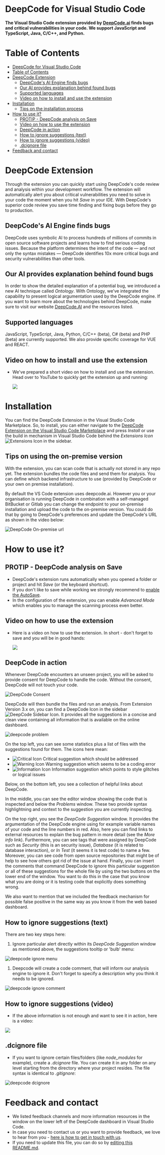 # DeepCode for Visual Studio Code

**The Visual Studio Code extension provided by <a href="https://www.deepcode.ai/">DeepCode.ai</a> finds bugs and critical vulnerabilities in your code. We support JavaScript and TypeScript, Java, C/C++, and Python.**

# Table of Contents

- [DeepCode for Visual Studio Code](#deepcode-for-visual-studio-code)
- [Table of Contents](#table-of-contents)
- [DeepCode Extension](#deepcode-extension)
  - [DeepCode's AI Engine finds bugs](#deepcodes-ai-engine-finds-bugs)
  - [Our AI provides explanation behind found bugs](#our-ai-provides-explanation-behind-found-bugs)
  - [Supported languages](#supported-languages)
  - [Video on how to install and use the extension](#video-on-how-to-install-and-use-the-extension)
- [Installation](#installation)
  - [Tips on the installation process](#tips-on-the-installation-process)
- [How to use it?](#how-to-use-it)
  - [PROTIP - DeepCode analysis on Save](#protip---deepcode-analysis-on-save)
  - [Video on how to use the extension](#video-on-how-to-use-the-extension)
  - [DeepCode in action](#deepcode-in-action)
  - [How to ignore suggestions (text)](#how-to-ignore-suggestions-text)
  - [How to ignore suggestions (video)](#how-to-ignore-suggestions-video)
  - [.dcignore file](#dcignore-file)
- [Feedback and contact](#feedback-and-contact)

# DeepCode Extension

Through the extension you can quickly start using DeepCode's code review and analysis within your development workflow. The extension will automatically alert you about critical vulnerabilities you need to solve in your code the moment when you hit _Save_ in your IDE. With DeepCode's superior code review you save time finding and fixing bugs before they go to production.

## DeepCode's AI Engine finds bugs

DeepCode uses symbolic AI to process hundreds of millions of commits in open source software projects and learns how to find serious coding issues. Because the platform determines the intent of the code — and not only the syntax mistakes — DeepCode identifies 10x more critical bugs and security vulnerabilities than other tools.

## Our AI provides explanation behind found bugs

In order to show the detailed explanation of a potential bug, we introduced a new AI technique called _Ontology_. With Ontology, we’ve integrated the capability to present logical argumentation used by the DeepCode engine. If you want to learn more about the technologies behind DeepCode, make sure to visit our website [DeepCode.AI](https://deepcode.ai) and the resources listed.

## Supported languages

JavaScript, TypeScript, Java, Python, C/C++ (beta), C# (beta) and PHP (beta) are currently supported. We also provide specific coverage for VUE and REACT.

## Video on how to install and use the extension

- We've prepared a short video on how to install and use the extension. Head over to YouTube to quickly get the extension up and running:

  <a href="https://youtu.be/3J5cVuEJ8WE&utm_source=vscode-extension-readme" target="_blank">![](images/install-and-use-vs-code-extension.png)</a>

# Installation

You can find the DeepCode Extension in the Visual Studio Code Marketplace. So, to install, you can either navigate to the [DeepCode Extension on the Visual Studio Code Marketplace](https://marketplace.visualstudio.com/items?itemName=DeepCode.deepcode) and press _Install_ or use the build in mechanism in Visual Studio Code behind the _Extensions Icon_ ![Extensions Icon](images/extension_icon.png) in the sidebar.

## Tips on using the on-premise version

With the extension, you can scan code that is actually not stored in any repo yet. The extension bundles the code files and send them for analysis. You can define which backend infrastructure to use (provided by DeepCode or your own on premise installation).

By default the VS Code extension uses deepcode.ai. However you or your organisation is running DeepCode in combination with a self-managed BitBucket or Gitlab you can change the endpoint to your on-premise installation and upload the code to the on-premise version. You could do that by going to DeepCode's preferences and update the DeepCode's URL as shown in the video below:

![DeepCode On-premise url](images/on-premise-url.gif)

# How to use it?

## PROTIP - DeepCode analysis on Save

- DeepCode's extension runs automatically when you opened a folder or project and hit _Save_ (or the keyboard shortcut).
- If you don't like to save while working we strongly recommend to [enable the AutoSave](https://code.visualstudio.com/docs/editor/codebasics#_save-auto-save).
- In the configuration of the extension, you can enable _Advanced Mode_ which enables you to manage the scanning process even better.

## Video on how to use the extension

- Here is a video on how to use the extension. In short - don't forget to save and you will be in good hands:

  <a href="https://youtu.be/3J5cVuEJ8WE&utm_source=vscode-extension-readme" target="_blank">![](images/install-and-use-vs-code-extension.png)</a>

## DeepCode in action

Whenever DeepCode encounters an unseen project, you will be asked to provide consent for DeepCode to handle the code. Without the consent, DeepCode will not touch your code.

![DeepCode Consent](images/consent.png)

DeepCode will then bundle the files and run an analysis. From Extension Version 3.x on, you can find a DeepCode Icon in the sidebar ![DeepCode Sidebar Icon](images/DeepCode_extension_icon.png). It provides all the suggestions in a concise and clean view containing all information that is available on the online dashboard.

![deepcode problem](images/problem.png)

On the top left, you can see some statistics plus a list of files with the suggestions found for them. The icons here mean:
- ![Critical Icon](images/Critical_icon.png) Critical suggestion which should be addressed
- ![Warning Icon](images/Warning_icon.png) Warning suggestion which seems to be a coding error
- ![Information Icon](images/Information_icon.png) Information suggestion which points to style glitches or logical issues

Below, on the bottom left, you see a collection of helpful links about DeepCode.

In the middle, you can see the editor window showing the code that is inspected and below the _Problems_ window. These two provide syntax highlightning and context to the suggestion you are currently inspecting.

On the top right, you see the _DeepCode Suggestion_ window. It provides the argumentation of the DeepCode engine using for example variable names of your code and the line numbers in red. Also, here you can find links to external resources to explain the bug pattern in more detail (see the _More info_ link). Furthermore, you can see tags that were assigned by DeepCode such as _Security_ (this is an security issue), _Database_ (it is related to database interaction), or _In Test_ (it seems it is test code) to name a few. Moreover, you can see code from open source repositories that might be of help to see how others got rid of the issue at hand. Finally, you can insert the comments that command DeepCode to ignore this particular suggestion or all of these suggestions for the whole file by using the two buttons on the lower end of the window. You want to do this in the case that you know what you are doing or it is testing code that explicitly does something wrong.

We also want to mention that we included the feedback mechanism for possible false positive in the same way as you know it from the web based dashboard.

## How to ignore suggestions (text)

There are two key steps here:

   1. Ignore particular alert directly within its _DeepCode Suggestion_ window as mentioned above, the suggestions tooltip or 'bulb' menu:

   ![deepcode ignore menu](images/ignore_menu.png)

   1. Deepcode will create a code comment, that will inform our analysis engine to ignore it. Don't forget to specify a description why you think it needs to be ignored.

   ![deepcode ignore comment](images/ignore_comment.png)

## How to ignore suggestions (video)

- If the above information is not enough and want to see it in action, here is a video:

<a href="https://www.youtube.com/watch?v=sjDuDqUy7pw&utm_source=vscode-extension-readme" target="_blank">![](images/how-to-toggle-suggestions.png)</a>

## .dcignore file

- If you want to ignore certain files/folders (like *node_modules* for example), create a _.dcignore_ file. You can create it in any folder on any level starting from the directory where your project resides. The file syntax is identical to _.gitignore_:

![deepcode dcignore](images/ignore_file.png)

# Feedback and contact

- We listed feedback channels and more information resources in the window on the lower left of the DeepCode dashboard in Visual Studio Code.
- In case you need to contact us or you want to provide feedback, we love to hear from you - [here is how to get in touch with us](https://www.deepcode.ai/feedback).
- If you need to update this file, you can do so by [editing this README.md](https://github.com/DeepCodeAI/vscode-extension/edit/master/README.md).
